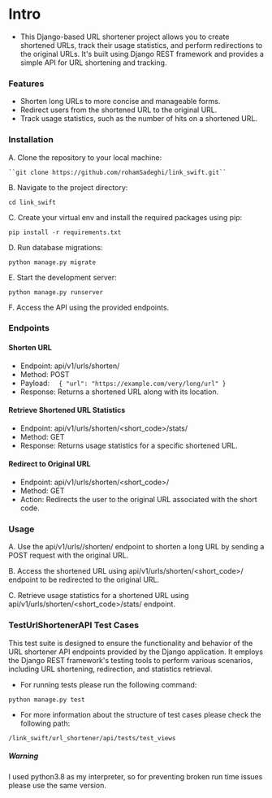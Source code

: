 # Intro
- This Django-based URL shortener project allows you to create shortened URLs, track their usage statistics, 
and perform redirections to the original URLs. It's built using Django REST framework and provides a simple 
API for URL shortening and tracking.

### Features
- Shorten long URLs to more concise and manageable forms.
- Redirect users from the shortened URL to the original URL.
- Track usage statistics, such as the number of hits on a shortened URL.

### Installation
A. Clone the repository to your local machine:

    ``git clone https://github.com/rohamSadeghi/link_swift.git``

B. Navigate to the project directory:

``cd link_swift``

C. Create your virtual env and install the required packages using pip:

``pip install -r requirements.txt``

D. Run database migrations:

``python manage.py migrate``

E. Start the development server:

``python manage.py runserver``

F. Access the API using the provided endpoints.

### Endpoints

#### Shorten URL
- Endpoint: api/v1/urls/shorten/
- Method: POST
- Payload:
``  {
    "url": "https://example.com/very/long/url"
    }``
- Response: Returns a shortened URL along with its location.

#### Retrieve Shortened URL Statistics
- Endpoint: api/v1/urls/shorten/<short_code>/stats/
- Method: GET
- Response: Returns usage statistics for a specific shortened URL.

#### Redirect to Original URL
- Endpoint: api/v1/urls/shorten/<short_code>/
- Method: GET
- Action: Redirects the user to the original URL associated with the short code.

### Usage
A. Use the api/v1/urls//shorten/ endpoint to shorten a long URL by sending a POST request with the original URL.

B. Access the shortened URL using api/v1/urls/shorten/<short_code>/ endpoint to be redirected to the original URL.

C. Retrieve usage statistics for a shortened URL using api/v1/urls/shorten/<short_code>/stats/ endpoint.

### TestUrlShortenerAPI Test Cases
This test suite is designed to ensure the functionality and behavior of the URL shortener API endpoints provided by
 the Django application. It employs the Django REST framework's testing tools to perform various scenarios, including 
 URL shortening, redirection, and statistics retrieval.
 
- For running tests please run the following command:

``python manage.py test``

- For more information about the structure of test cases please check the following path:

``/link_swift/url_shortener/api/tests/test_views``


<h5>Warning</h5>
I used python3.8 as my interpreter, so for preventing broken run time issues please use the same version.
